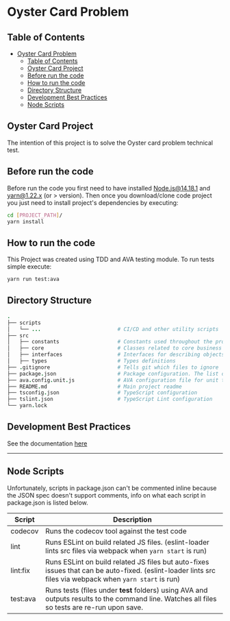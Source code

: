 # Oyster Card Problem

## Table of Contents

- [Oyster Card Problem](#oyster-card-problem)
  - [Table of Contents](#table-of-contents)
  - [Oyster Card Project](#oyster-card-project)
  - [Before run the code](#before-run-the-code)
  - [How to run the code](#how-to-run-the-code)
  - [Directory Structure](#directory-structure)
  - [Development Best Practices](#development-best-practices)
  - [Node Scripts](#node-scripts)

## Oyster Card Project

The intention of this project is to solve the Oyster card problem technical test.


## Before run the code

Before run the code you first need to have installed Node.js@14.18.1 and yarn@1.22.x (or > version).
Then once you download/clone code project you just need to install project's dependencies by executing:

  ```bash
  cd [PROJECT_PATH]/
  yarn install
  ```

## How to run the code

This Project was created using TDD and AVA testing module. To run tests simple execute:

  ```bash
  yarn run test:ava
  ```

## Directory Structure

```coffee
.
├── scripts
│   └── ...                         # CI/CD and other utility scripts
├── src
│   ├── constants                   # Constants used throughout the project
│   ├── core                        # Classes related to core business logic
│   ├── interfaces                  # Interfaces for describing objects
│   ├── types                       # Types definitions
├── .gitignore                      # Tells git which files to ignore
├── package.json                    # Package configuration. The list of 3rd party libraries and utilities
├── ava.config.unit.js              # AVA configuration file for unit tests
├── README.md                       # Main project readme
├── tsconfig.json                   # TypeScript configuration
├── tslint.json                     # TypeScript Lint configuration
└── yarn.lock
```

## Development Best Practices

See the documentation [here](./docs/dev-best-practices.md)

---

## Node Scripts

Unfortunately, scripts in package.json can't be commented inline because the JSON spec doesn't support comments, info on what each script in package.json is listed below.

| **Script**        | **Description**                                                                                                                                            |
| ----------------- | ---------------------------------------------------------------------------------------------------------------------------------------------------------- |
| codecov           | Runs the codecov tool against the test code                                                                                                                |
| lint              | Runs ESLint on build related JS files. (eslint-loader lints src files via webpack when `yarn start` is run)                                                |
| lint:fix          | Runs ESLint on build related JS files but auto-fixes issues that can be auto-fixed. (eslint-loader lints src files via webpack when `yarn start` is run)   |
| test:ava          | Runs tests (files under __test__ folders) using AVA and outputs results to the command line. Watches all files so tests are re-run upon save.     |
